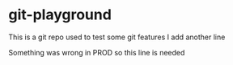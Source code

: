 # git-playground

This is a git repo used to test some git features
I add another line

Something was wrong in PROD so this line is needed
